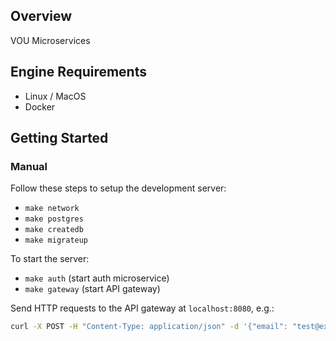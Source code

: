 ## Overview

VOU Microservices

## Engine Requirements

- Linux / MacOS
- Docker


## Getting Started

### Manual

Follow these steps to setup the development server:

- `make network`
- `make postgres`
- `make createdb`
- `make migrateup`

To start the server:

- `make auth` (start auth microservice)
- `make gateway` (start API gateway)

Send HTTP requests to the API gateway at `localhost:8080`, e.g.:

```bash
curl -X POST -H "Content-Type: application/json" -d '{"email": "test@example.com", "password": "password"}' http://localhost:8080/api/v1/login_user
```
